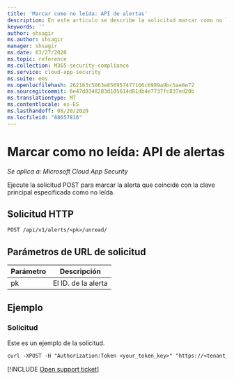 ```yaml
---
title: 'Marcar como no leída: API de alertas'
description: En este artículo se describe la solicitud marcar como no leída en la API de alertas de Cloud App Security.
keywords: ''
author: shsagir
ms.author: shsagir
manager: shsagir
ms.date: 03/27/2020
ms.topic: reference
ms.collection: M365-security-compliance
ms.service: cloud-app-security
ms.suite: ems
ms.openlocfilehash: 262163c5063e856957477166c6989a9bc5ae8e72
ms.sourcegitcommit: 6e47d0348283d105614d81db4e7737fc837ed20b
ms.translationtype: MT
ms.contentlocale: es-ES
ms.lasthandoff: 08/20/2020
ms.locfileid: "88657816"
---
```

# <a name="mark-as-unread---alerts-api"></a>Marcar como no leída: API de alertas

*Se aplica a: Microsoft Cloud App Security*

Ejecute la solicitud POST para marcar la alerta que coincide con la clave principal especificada como no leída.

## <a name="http-request"></a>Solicitud HTTP

```rest
POST /api/v1/alerts/<pk>/unread/
```

## <a name="request-url-parameters"></a>Parámetros de URL de solicitud

| Parámetro | Descripción |
| --- | --- |
| pk | El ID. de la alerta |

## <a name="example"></a>Ejemplo

### <a name="request"></a>Solicitud

Este es un ejemplo de la solicitud.

```rest
curl -XPOST -H "Authorization:Token <your_token_key>" "https://<tenant_id>.<tenant_region>.contoso.com/api/v1/alerts/<pk>/unread/"
```

[!INCLUDE [Open support ticket](includes/support.md)]
